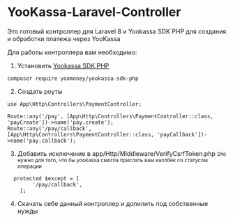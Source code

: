 # YooKassa-Laravel-Controller

Это готовый контроллер для Laravel 8 и Yookassa SDK PHP для создания и обработки платежа через YooKassa 

Для работы контроллера вам необходимо:

1. Установить [Yookassa SDK PHP](https://github.com/yoomoney/yookassa-sdk-php)
```
composer require yoomoney/yookassa-sdk-php
```

2. Создать роуты

```
use App\Http\Controllers\PaymentController;

Route::any('/pay', [App\Http\Controllers\PaymentController::class, 'payCreate'])->name('pay.create');
Route::any('/pay/callback', [App\Http\Controllers\PaymentController::class, 'payCallback'])->name('pay.callback');
```
3. Добавить исключение в app/Http/Middleware/VerifyCsrfToken.php
<small>Это нужно для того, что бы yookassa смогла прислать вам каллбек со статусом операции</small>
```
  protected $except = [
        '/pay/callback',
    ];
```    

4. Скачать себе данный контроллер и допилить под собственные нужды
